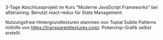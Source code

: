 3-Tage Abschlussprojekt im Kurs "Moderne JavaScript Frameworks" bei alfatraining.
Benutzt react-redux für State Management.

Nutzungsfreie Hintergrundtexturen stammen von Toptal Subtle Patterns mithilfe von https://transparenttextures.com/. Pokerchip-Grafik selbst erstellt.